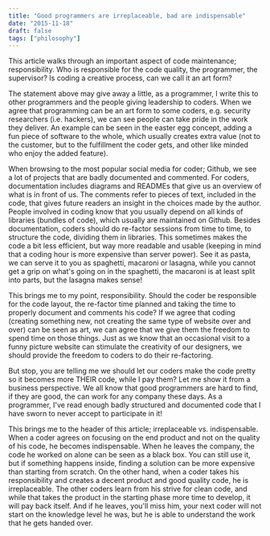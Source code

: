 ```yaml
---
title: "Good programmers are irreplaceable, bad are indispensable"
date: "2015-11-18"
draft: false
tags: ["philosophy"]
---
```


This article walks through an important aspect of code maintenance; responsibility.
Who is responsible for the code quality, the programmer, the supervisor?
Is coding a creative process, can we call it an art form?


The statement above may give away a little, as a programmer,
I write this to other programmers and the people giving leadership to coders.
When we agree that programming can be an art form to some coders,
e.g. security researchers (i.e. hackers),
we can see people can take pride in the work they deliver.
An example can be seen in the easter egg concept,
adding a fun piece of software to the whole,
which usually creates extra value
(not to the customer, but to the fulfillment the coder gets,
and other like minded who enjoy the added feature).


When browsing to the most popular social media for coder; Github,
we see a lot of projects that are badly documented and commented.
For coders, documentation includes diagrams and READMEs that give us an overview of what is in front of us.
The comments refer to pieces of text, included in the code,
that gives future readers an insight in the choices made by the author.
People involved in coding know that you usually depend on all kinds of libraries (bundles of code),
which usually are maintained on Github.
Besides documentation, coders should do re-factor sessions from time to time,
to structure the code, dividing them in libraries.
This sometimes makes the code a bit less efficient, but way more readable and usable
(keeping in mind that a coding hour is more expensive than server power).
See it as pasta, we can serve it to you as spaghetti, macaroni or lasagna,
while you cannot get a grip on what's going on in the spaghetti,
the macaroni is at least split into parts,
but the lasagna makes sense!


This brings me to my point, responsibility.
Should the coder be responsible for the code layout,
the re-factor time planned and taking the time to properly document and comments his code?
If we agree that coding (creating something new, not creating the same type of website over and over)
can be seen as art, we can agree that we give them the freedom to spend time on those things.
Just as we know that an occasional visit to a funny picture website can stimulate the creativity of our designers,
we should provide the freedom to coders to do their re-factoring.


But stop, you are telling me we should let our coders make the code pretty so it becomes more THEIR code,
while I pay them?
Let me show it from a business perspective.
We all know that good programmers are hard to find,
if they are good, the can work for any company these days.
As a programmer,
I've read enough badly structured and documented code that I have sworn to never accept to participate in it!


This brings me to the header of this article; irreplaceable vs. indispensable.
When a coder agrees on focusing on the end product and not on the quality of his code,
he becomes indispensable.
When he leaves the company, the code he worked on alone can be seen as a black box.
You can still use it, but if something happens inside,
finding a solution can be more expensive than starting from scratch.
On the other hand,
when a coder takes his responsibility and creates a decent product and good quality code,
he is irreplaceable.
The other coders learn from his strive for clean code,
and while that takes the product in the starting phase more time to develop,
it will pay back itself.
And if he leaves, you'll miss him, your next coder will not start on the knowledge level he was,
but he is able to understand the work that he gets handed over.


